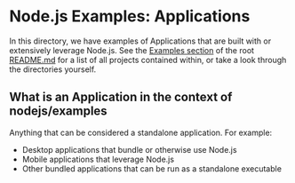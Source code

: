 # Node.js Examples: Applications

In this directory, we have examples of Applications that are built with or extensively leverage Node.js. See the [Examples section](../README.md#examples) of the root [README.md](../README.md) for a list of all projects contained within, or take a look through the directories yourself.

## What is an Application in the context of nodejs/examples

Anything that can be considered a standalone application. For example:

- Desktop applications that bundle or otherwise use Node.js
- Mobile applications that leverage Node.js
- Other bundled applications that can be run as a standalone executable
